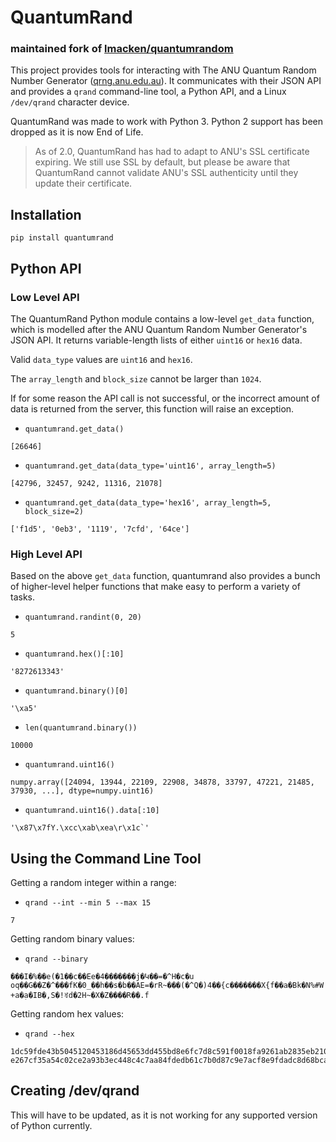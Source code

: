 # QuantumRand

### maintained fork of [lmacken/quantumrandom](https://github.com/lmacken/quantumrandom)

This project provides tools for interacting with The ANU Quantum Random Number Generator ([qrng.anu.edu.au](http://qrng.anu.edu.au>`)). It communicates with their JSON API and provides a `qrand` command-line tool, a Python API, and a Linux `/dev/qrand` character device.

QuantumRand was made to work with Python 3. Python 2 support has been dropped as it is now End of Life.

> As of 2.0, QuantumRand has had to adapt to ANU's SSL certificate expiring. We still use SSL by default, but please be aware that QuantumRand cannot validate ANU's SSL authenticity until they update their certificate.

## Installation

`pip install quantumrand`

## Python API

### Low Level API

The QuantumRand Python module contains a low-level `get_data`
function, which is modelled after the ANU Quantum Random Number
Generator's JSON API. It returns variable-length lists of either
`uint16` or `hex16` data.

Valid `data_type` values are `uint16` and `hex16`.

The `array_length` and `block_size` cannot be larger than `1024`.

If for some reason the API call is not successful, or the incorrect amount of data is returned from the server, this function will raise an exception.

* `quantumrand.get_data()`

```
[26646]
```

* `quantumrand.get_data(data_type='uint16', array_length=5)`

```
[42796, 32457, 9242, 11316, 21078]
```

* `quantumrand.get_data(data_type='hex16', array_length=5, block_size=2)`

```
['f1d5', '0eb3', '1119', '7cfd', '64ce']
```

### High Level API

Based on the above `get_data` function, quantumrand also provides a bunch
of higher-level helper functions that make easy to perform a variety of
tasks.

* `quantumrand.randint(0, 20)`

```
5
```

* `quantumrand.hex()[:10]`

```
'8272613343'
```

* `quantumrand.binary()[0]`

```
'\xa5'
```

* `len(quantumrand.binary())`

```
10000
```

* `quantumrand.uint16()`

```
numpy.array([24094, 13944, 22109, 22908, 34878, 33797, 47221, 21485, 37930, ...], dtype=numpy.uint16)
```

* `quantumrand.uint16().data[:10]`

```
'\x87\x7fY.\xcc\xab\xea\r\x1c`'
```


## Using the Command Line Tool

Getting a random integer within a range:

* `qrand --int --min 5 --max 15`

```
7
```

Getting random binary values:

* `qrand --binary`

```
���I�%��e(�1��c��Ee�4�������j�Կ��=�^H�c�u
oq��G��Z�^���fK�0_��h��s�b��AE=�rR~���(�^Q�)4��{c�������X{f��a�Bk�N%#W
+a�a̙�IB�,S�!ꀔd�2H~�X�Z����R��.f
```

Getting random hex values:

* `qrand --hex`

```
1dc59fde43b5045120453186d45653dd455bd8e6fc7d8c591f0018fa9261ab2835eb210e8
e267cf35a54c02ce2a93b3ec448c4c7aa84fdedb61c7b0d87c9e7acf8e9fdadc8d68bcaa5a
```

## Creating /dev/qrand

This will have to be updated, as it is not working for any supported version of Python currently.